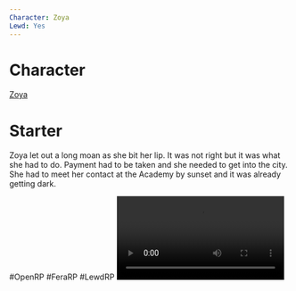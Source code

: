 ```yaml
---
Character: Zoya
Lewd: Yes 
---
```

# Character
[Zoya](Zoya)

# Starter
Zoya let out a long moan as she bit her lip. It was not right but it was what she had to do. Payment had to be taken and she needed to get into the city. She had to meet her contact at the Academy by sunset and it was already getting dark.

  

#OpenRP #FeraRP #LewdRP 
![](FIVLumIXIAETtJD.mp4)